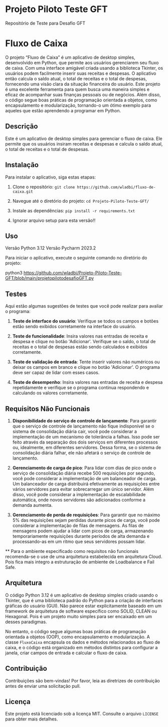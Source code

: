 # Projeto Piloto Teste GFT
 Repositório de Teste para Desafio GFT
# Fluxo de Caixa 

 O projeto “Fluxo de Caixa” é um aplicativo de desktop simples, desenvolvido em Python, que permite aos usuários gerenciarem seu fluxo de caixa. Com uma interface amigável criada usando a biblioteca Tkinter, os usuários podem facilmente inserir suas receitas e despesas. O aplicativo então calcula o saldo atual, o total de receitas e o total de despesas, fornecendo uma visão clara da situação financeira do usuário. Este projeto é uma excelente ferramenta para quem busca uma maneira simples e eficaz de acompanhar suas finanças pessoais ou de negócios. Além disso, o código segue boas práticas de programação orientada a objetos, como encapsulamento e modularização, tornando-o um ótimo exemplo para aqueles que estão aprendendo a programar em Python. 

## Descrição 

  

Este é um aplicativo de desktop simples para gerenciar o fluxo de caixa. Ele permite que os usuários insiram receitas e despesas e calcula o saldo atual, o total de receitas e o total de despesas. 

  

## Instalação 

  

Para instalar o aplicativo, siga estas etapas: 

  

1. Clone o repositório: `git clone https://github.com/wladbi/fluxo-de-caixa.git` 

2. Navegue até o diretório do projeto: `cd Projeto-Piloto-Teste-GFT/` 

3. Instale as dependências: `pip install -r requirements.txt` 

4. Ignorar arquivo setup para esta versão!!
  

## Uso 

Versão Python 3.12
Versão Pycharm 2023.2

Para iniciar o aplicativo, execute o seguinte comando no diretório do projeto: 

python3 https://github.com/wladbi/Projeto-Piloto-Teste-GFT/blob/main/projetopilotodesafioGFT.py

## Testes 

  

Aqui estão algumas sugestões de testes que você pode realizar para avaliar o programa: 

  

1. **Teste de interface do usuário**: Verifique se todos os campos e botões estão sendo exibidos corretamente na interface do usuário. 

2. **Teste de funcionalidade**: Insira valores nas entradas de receita e despesa e clique no botão 'Adicionar'. Verifique se o saldo, o total de receitas e o total de despesas estão sendo calculados e exibidos corretamente. 

3. **Teste de validação de entrada**: Tente inserir valores não numéricos ou deixar os campos em branco e clique no botão 'Adicionar'. O programa deve ser capaz de lidar com esses casos. 

4. **Teste de desempenho**: Insira valores nas entradas de receita e despesa repetidamente e verifique se o programa continua respondendo e calculando os valores corretamente. 

  

## Requisitos Não Funcionais 

  

1. **Disponibilidade do serviço de controle de lançamento**: Para garantir que o serviço de controle de lançamento não fique indisponível se o sistema de consolidação diária cair, você pode considerar a implementação de um mecanismo de tolerância a falhas. Isso pode ser feito através da separação dos dois serviços em diferentes processos ou, idealmente, em diferentes servidores. Dessa forma, se o sistema de consolidação diária falhar, ele não afetará o serviço de controle de lançamento. 

  

2. **Gerenciamento de carga de pico**: Para lidar com dias de pico onde o serviço de consolidação diária recebe 500 requisições por segundo, você pode considerar a implementação de um balanceador de carga. Um balanceador de carga distribuirá efetivamente as requisições entre vários servidores para evitar sobrecarregar um único servidor. Além disso, você pode considerar a implementação de escalabilidade automática, onde novos servidores são adicionados conforme a demanda aumenta. 

  

3. **Gerenciamento de perda de requisições**: Para garantir que no máximo 5% das requisições sejam perdidas durante picos de carga, você pode considerar a implementação de filas de mensagens. As filas de mensagens podem ajudar a lidar com picos de carga, armazenando temporariamente requisições durante períodos de alta demanda e processando-as em um ritmo que seus servidores possam lidar. 

** Para o ambiente especificado como requisitos não funcionais recomenda-se o use de uma arquitetura estabelecida em arquitetura Cloud. Pois fica mais integro a estruturação de ambiente de Loadbalance e Fail Safe. 

  

## Arquitetura 

  

O código Python 3.12 é um aplicativo de desktop simples criado usando o Tkinter, que é uma biblioteca padrão do Python para a criação de interfaces gráficas do usuário (GUI). Não parece estar explicitamente baseado em um framework de arquitetura de software específico como SOLID, CLEAN ou Hexagonal. Pois é um projeto muito simples para ser encaixado em um desses paradigmas. 

  

No entanto, o código segue algumas boas práticas de programação orientada a objetos (OOP), como encapsulamento e modularização. A classe `FluxoCaixa` encapsula os dados e métodos relacionados ao fluxo de caixa, e o código está organizado em métodos distintos para configurar a janela, criar campos de entrada e calcular o fluxo de caixa. 

## Contribuição 

  

Contribuições são bem-vindas! Por favor, leia as diretrizes de contribuição antes de enviar uma solicitação pull. 

  

## Licença 

  

Este projeto está licenciado sob a licença MIT. Consulte o arquivo `LICENSE` para obter mais detalhes. 

 
